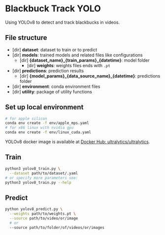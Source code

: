 # Blackbuck Track YOLO

Using YOLOv8 to detect and track blackbucks in videos.

## File structure

- [dir] **dataset**: dataset to train or to predict
- [dir] **models**: trained models and related files like configurations
    - [dir] **{dataset_name}\_{train_params}\_{datetime}**: model folder
        - [dir] **weights**: weights files ends with `.pt`
- [dir] **predictions**: prediction results
    - [dir] **{model_params}\_{data_source_name}\_{datetime}**: predictions folder
- [dir] **environment**: conda environment files
- [dir] **utility**: package of utility functions

## Set up local environment

```bash
# for apple silicon
conda env create -f env/apple_mps.yaml
# for x86 linux with nvidia gpu
conda env create -f env/linux_cuda.yaml
```

YOLOv8 docker image is available at [Docker Hub: ultralytics/ultralytics](https://hub.docker.com/r/ultralytics/ultralytics).

## Train

```bash
python3 yolov8_train.py \
  --dataset path/to/dataset/.yaml
# or specify more parameters see:
python3 yolov8_train.py --help
``` 

## Predict

```bash
python yolov8_predict.py \
  --weights path/to/weights.pt \
  --source path/to/video/or/image
  # or
  --source path/to/folder/of/videos/or/images
```